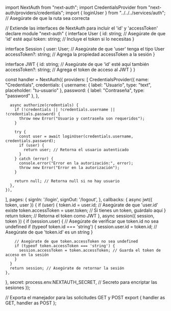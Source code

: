 import NextAuth from "next-auth";
import CredentialsProvider from "next-auth/providers/credentials";
import { loginUser } from "../../../services/auth"; // Asegúrate de que la ruta sea correcta

// Extiende las interfaces de NextAuth para incluir el 'id' y 'accessToken'
declare module "next-auth" {
interface User {
id: string; // Asegúrate de que 'id' esté aquí
token: string; // Incluye el token si lo necesitas
}

interface Session {
user: User; // Asegúrate de que 'user' tenga el tipo User
accessToken?: string; // Agrega la propiedad accessToken a la sesión
}

interface JWT {
id: string; // Asegúrate de que 'id' esté aquí también
accessToken?: string; // Agrega el token de acceso al JWT
}
}

const handler = NextAuth({
providers: [
CredentialsProvider({
name: "Credentials",
credentials: {
username: { label: "Usuario", type: "text", placeholder: "tu-usuario" },
password: { label: "Contraseña", type: "password" },
},

      async authorize(credentials) {
        if (!credentials || !credentials.username || !credentials.password) {
          throw new Error("Usuario y contraseña son requeridos");
        }

        try {
          const user = await loginUser(credentials.username, credentials.password);
          if (user) {
            return user; // Retorna el usuario autenticado
          }
        } catch (error) {
          console.error("Error en la autorización:", error);
          throw new Error("Error en la autorización");
        }

        return null; // Retorna null si no hay usuario
      },
    }),

],
pages: {
signIn: '/login',
signOut: '/logout',
},
callbacks: {
async jwt({ token, user }) {
if (user) {
token.id = user.id; // Asegúrate de que 'user.id' existe
token.accessToken = user.token; // Si tienes un token, guárdalo aquí
}
return token; // Retorna el token como JWT
},
async session({ session, token }) {
if (session.user) {
// Asegúrate de verificar que token.id no sea undefined
if (typeof token.id === 'string') {
session.user.id = token.id; // Asegúrate de que 'token.id' es un string
}

        // Asegúrate de que token.accessToken no sea undefined
        if (typeof token.accessToken === 'string') {
          session.accessToken = token.accessToken; // Guarda el token de acceso en la sesión
        }
      }
      return session; // Asegúrate de retornar la sesión
    },

},
secret: process.env.NEXTAUTH_SECRET, // Secreto para encriptar las sesiones
});

// Exporta el manejador para las solicitudes GET y POST
export { handler as GET, handler as POST };

